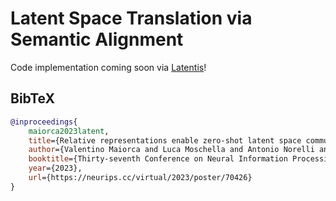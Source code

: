 # Latent Space Translation via Semantic Alignment

Code implementation coming soon via [Latentis](https://github.com/Flegyas/Latentis)!

## BibTeX

```bibtex
@inproceedings{
    maiorca2023latent,
    title={Relative representations enable zero-shot latent space communication},
    author={Valentino Maiorca and Luca Moschella and Antonio Norelli and Marco Fumero and Francesco Locatello and Emanuele Rodol{\`a}},
    booktitle={Thirty-seventh Conference on Neural Information Processing Systems},
    year={2023},
    url={https://neurips.cc/virtual/2023/poster/70426}
}
```
